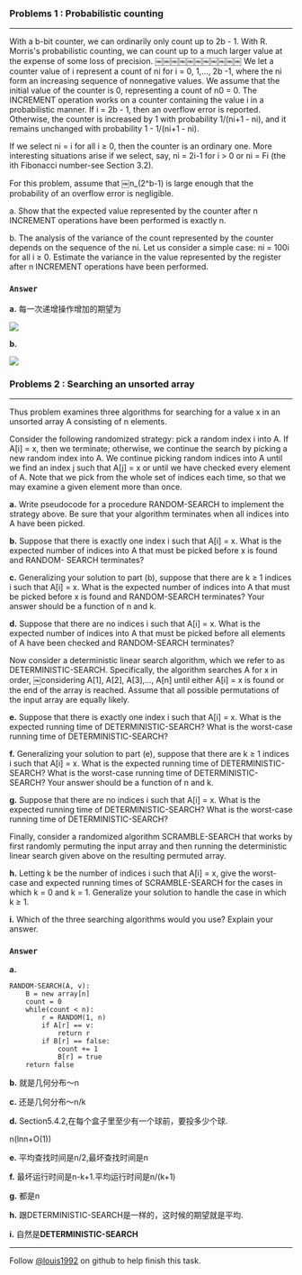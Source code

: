 ### Problems 1 : Probabilistic counting
***
With a b-bit counter, we can ordinarily only count up to 2b - 1. With R. Morris's probabilistic counting, we can count up to a much larger value at the expense of some loss of precision.
￼￼￼￼￼￼￼￼￼￼￼
We let a counter value of i represent a count of ni for i = 0, 1,..., 2b -1, where the ni form an increasing sequence of nonnegative values. We assume that the initial value of the counter is 0, representing a count of n0 = 0. The INCREMENT operation works on a counter containing the value i in a probabilistic manner. If i = 2b - 1, then an overflow error is reported. Otherwise, the counter is increased by 1 with probability 1/(ni+1 - ni), and it remains unchanged with probability 1 - 1/(ni+1 - ni).

If we select ni = i for all i ≥ 0, then the counter is an ordinary one. More interesting situations arise if we select, say, ni = 2i-1 for i > 0 or ni = Fi (the ith Fibonacci number-see Section 3.2).


For this problem, assume that ￼n_(2^b-1) is large enough that the probability of an overflow error is negligible.


a. Show that the expected value represented by the counter after n INCREMENT operations have been performed is exactly n.


b. The analysis of the variance of the count represented by the counter depends on the sequence of the ni. Let us consider a simple case: ni = 100i for all i ≥ 0. Estimate the variance in the value represented by the register after n INCREMENT operations have been performed.

### `Answer`
**a.**
每一次递增操作增加的期望为

![](http://latex.codecogs.com/gif.latex?%20E%20=%200%20\\cdot%20\(1-\\frac{1}{n_{i+1}-n_i}\)%20+%201\\cdot%20\(n_{i+1}-n_i\)%20\\cdot%20\\frac{1}{n_{i+1}-n_i}%20=%201%20)

**b.**

![](http://latex.codecogs.com/gif.latex?%20X_j%20\\quad\\text%20{stands%20for%20jth%20increment}%20\\\\%20Var[X_j]%20=%20E[X_j^2]%20-%20E^2[X_j]%20=%20\(0^2%20\\cdot%20\\frac{99}{100}%20+%20100^2\\cdot\\frac{1}{100}\)%20-%201^2%20=%2099%20\\\\%20%0d%0aVar[X]%20=%20\\sum_{i=%201}^{n}Var[X_i]%20=%2099n)


### Problems 2 : Searching an unsorted array
***
Thus problem examines three algorithms for searching for a value x in an unsorted array A consisting of n elements.

Consider the following randomized strategy: pick a random index i into A. If A[i] = x, then we terminate; otherwise, we continue the search by picking a new random index into A. We continue picking random indices into A until we find an index j such that A[j] = x or until we have checked every element of A. Note that we pick from the whole set of indices each time, so that we may examine a given element more than once.

**a.** Write pseudocode for a procedure RANDOM-SEARCH to implement the strategy above. Be sure that your algorithm terminates when all indices into A have been picked.


**b.** Suppose that there is exactly one index i such that A[i] = x. What is the expected number of indices into A that must be picked before x is found and RANDOM- SEARCH terminates?


**c.** Generalizing your solution to part (b), suppose that there are k ≥ 1 indices i such that A[i] = x. What is the expected number of indices into A that must be picked before x is found and RANDOM-SEARCH terminates? Your answer should be a function of n and k.


**d.** Suppose that there are no indices i such that A[i] = x. What is the expected number of indices into A that must be picked before all elements of A have been checked and RANDOM-SEARCH terminates?


Now consider a deterministic linear search algorithm, which we refer to as DETERMINISTIC-SEARCH. Specifically, the algorithm searches A for x in order,
￼considering A[1], A[2], A[3],..., A[n] until either A[i] = x is found or the end of the array is reached. Assume that all possible permutations of the input array are equally likely.


**e.** Suppose that there is exactly one index i such that A[i] = x. What is the expected running time of DETERMINISTIC-SEARCH? What is the worst-case running time of DETERMINISTIC-SEARCH?


**f.** Generalizing your solution to part (e), suppose that there are k ≥ 1 indices i such that A[i] = x. What is the expected running time of DETERMINISTIC-SEARCH? What is the worst-case running time of DETERMINISTIC-SEARCH? Your answer should be a function of n and k.


**g.** Suppose that there are no indices i such that A[i] = x. What is the expected running time of DETERMINISTIC-SEARCH? What is the worst-case running time of DETERMINISTIC-SEARCH?


Finally, consider a randomized algorithm SCRAMBLE-SEARCH that works by first randomly permuting the input array and then running the deterministic linear search given above on the resulting permuted array.

**h.** Letting k be the number of indices i such that A[i] = x, give the worst-case and expected running times of SCRAMBLE-SEARCH for the cases in which k = 0 and k = 1. Generalize your solution to handle the case in which k ≥ 1.


**i.** Which of the three searching algorithms would you use? Explain your answer.


### `Answer`

**a.**


	RANDOM-SEARCH(A, v):
		B = new array[n]
		count = 0
		while(count < n):
			r = RANDOM(1, n)
			if A[r] == v:
				return r
			if B[r] == false:
				count += 1
				B[r] = true
		return false
		
**b.**
就是几何分布～n

**c.**
还是几何分布～n/k

**d.**
Section5.4.2,在每个盒子里至少有一个球前，要投多少个球.

n(lnn+O(1))

**e.**
平均查找时间是n/2,最坏查找时间是n

**f.**
最坏运行时间是n-k+1.平均运行时间是n/(k+1)

**g.**
都是n

**h.**
跟DETERMINISTIC-SEARCH是一样的，这时候的期望就是平均.

**i.**
自然是**DETERMINISTIC-SEARCH**
	


***
Follow [@louis1992](https://github.com/gzc) on github to help finish this task.

